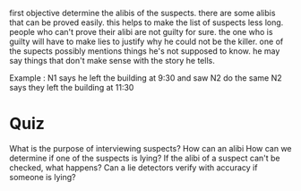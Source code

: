 first objective determine the alibis of the suspects. there are some alibis that can be proved easily. this helps to make the list of suspects less long. people who can't prove their alibi are not guilty for sure. the one who is guilty will have to make lies to justify why he could not be the killer. one of the supects possibly mentions things he's not supposed to know. he may say things that don't make sense with the story he tells.   

Example :
N1 says he left the building at 9:30 and saw N2 do the same
N2 says they left the building at 11:30

# Quiz
What is the purpose of interviewing suspects?
How can an alibi
How can we determine if one of the suspects is lying?
If the alibi of a suspect can't be checked, what happens?
Can a lie detectors verify with accuracy if someone is lying?
